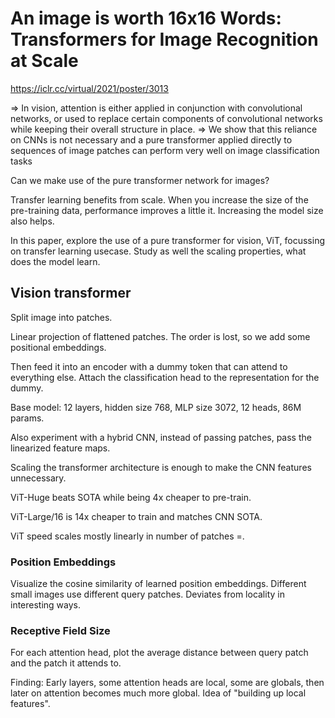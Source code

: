 # An image is worth 16x16 Words: Transformers for Image Recognition at Scale

https://iclr.cc/virtual/2021/poster/3013

 => In vision, attention is either applied in conjunction with convolutional networks, or used to replace certain components of convolutional networks while keeping their overall structure in place.
 => We show that this reliance on CNNs is not necessary and a pure transformer applied directly to sequences of image patches can perform very well on image classification tasks
 
 Can we make use of the pure transformer network for images?
 
 Transfer learning benefits from scale. When you increase the size of the pre-training data, performance improves a little it. Increasing the model size also helps.
 
 In this paper, explore the use of a pure transformer for vision, ViT, focussing on transfer learning usecase. Study as well the scaling properties, what does the model learn.
 
 ## Vision transformer
 
 Split image into patches.
 
 Linear projection of flattened patches. The order is lost, so we add some positional embeddings.
 
 Then feed it into an encoder with a dummy token that can attend to everything else. Attach the classification head to the representation for the dummy.
 
 Base model: 12 layers, hidden size 768, MLP size 3072, 12 heads, 86M params.
 
 Also experiment with a hybrid CNN, instead of passing patches, pass the linearized feature maps.
 
 Scaling the transformer architecture is enough to make the CNN features unnecessary.
 
 ViT-Huge beats SOTA while being 4x cheaper to pre-train.
 
 ViT-Large/16 is 14x cheaper to train and matches CNN SOTA.
 
 ViT speed scales mostly linearly in number of patches =.
 
 ### Position Embeddings
 
 Visualize the cosine similarity of learned position embeddings. Different small images use different query patches. Deviates from locality in interesting ways.
 
 
 ### Receptive Field Size
 
 For each attention head, plot the average distance between query patch and the patch it attends to.
 
 Finding: Early layers, some attention heads are local, some are globals, then later on attention becomes much more global. Idea of "building up local features".